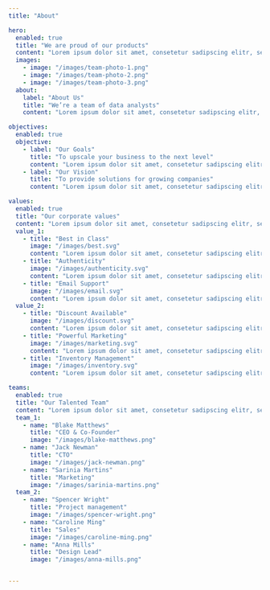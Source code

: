 ```yaml
---
title: "About"

hero:
  enabled: true
  title: "We are proud of our products"
  content: "Lorem ipsum dolor sit amet, consetetur sadipscing elitr, sed diam nonumy eirmod tempor invidunt ut labore et dolore magna aliquyam erat, sed diam voluptua."
  images:
    - image: "/images/team-photo-1.png"
    - image: "/images/team-photo-2.png"
    - image: "/images/team-photo-3.png"
  about:
    label: "About Us"
    title: "We’re a team of data analysts"
    content: "Lorem ipsum dolor sit amet, consetetur sadipscing elitr, sed diam nonumy eirmod tempor invidunt ut labore et dolore magna aliquyam erat, sed diam voluptua. At vero eos et accusam et justo duo dolores et ea rebum."

objectives:
  enabled: true
  objective:
    - label: "Our Goals"
      title: "To upscale your business to the next level"
      content: "Lorem ipsum dolor sit amet, consetetur sadipscing elitr, sed diam nonumy eirmod tempor invidunt ut labore et dolore magna aliquyam erat, sed diam voluptua. At vero eos et accusam et justo duo dolores et ea rebum."
    - label: "Our Vision"
      title: "To provide solutions for growing companies"
      content: "Lorem ipsum dolor sit amet, consetetur sadipscing elitr, sed diam nonumy eirmod tempor invidunt ut labore et dolore magna aliquyam erat, sed diam voluptua. At vero eos et accusam et justo duo dolores et ea rebum."

values:
  enabled: true
  title: "Our corporate values"
  content: "Lorem ipsum dolor sit amet, consetetur sadipscing elitr, sed diam nonumy."
  value_1:
    - title: "Best in Class"
      image: "/images/best.svg"
      content: "Lorem ipsum dolor sit amet, consetetur sadipscing elitr, sed diam nonumy."
    - title: "Authenticity"
      image: "/images/authenticity.svg"
      content: "Lorem ipsum dolor sit amet, consetetur sadipscing elitr, sed diam nonumy."
    - title: "Email Support"
      image: "/images/email.svg"
      content: "Lorem ipsum dolor sit amet, consetetur sadipscing elitr, sed diam nonumy."
  value_2:
    - title: "Discount Available"
      image: "/images/discount.svg"
      content: "Lorem ipsum dolor sit amet, consetetur sadipscing elitr, sed diam nonumy."
    - title: "Powerful Marketing"
      image: "/images/marketing.svg"
      content: "Lorem ipsum dolor sit amet, consetetur sadipscing elitr, sed diam nonumy."
    - title: "Inventory Management"
      image: "/images/inventory.svg"
      content: "Lorem ipsum dolor sit amet, consetetur sadipscing elitr, sed diam nonumy."

teams:
  enabled: true
  title: "Our Talented Team"
  content: "Lorem ipsum dolor sit amet, consetetur sadipscing elitr, sed diam nonumy eirmod tempor invidunt ut labore."
  team_1:
    - name: "Blake Matthews"
      title: "CEO & Co-Founder"
      image: "/images/blake-matthews.png"
    - name: "Jack Newman"
      title: "CTO"
      image: "/images/jack-newman.png"
    - name: "Sarinia Martins"
      title: "Marketing"
      image: "/images/sarinia-martins.png"
  team_2:
    - name: "Spencer Wright"
      title: "Project management"
      image: "/images/spencer-wright.png"
    - name: "Caroline Ming"
      title: "Sales"
      image: "/images/caroline-ming.png"
    - name: "Anna Mills"
      title: "Design Lead"
      image: "/images/anna-mills.png"


---
```

